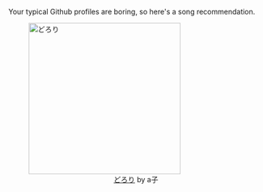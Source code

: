 Your typical Github profiles are boring, so here's a song recommendation.
<figure><img width="300" height="300" src="https://i.scdn.co/image/ab67616d0000b273576f52fe6fb4a73f5854225c" alt="どろり" /><figcaption align="center"><a href="https://open.spotify.com/track/7aKsAGXjb5c4D1awswSqLz" target="_blank">どろり</a> by a子</figcaption></figure>

